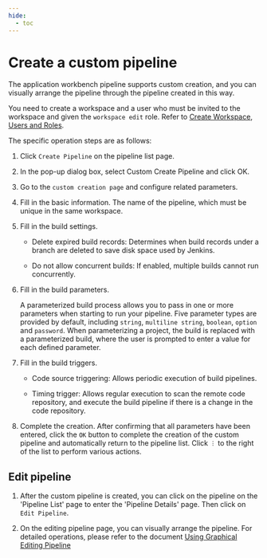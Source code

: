 ```yaml
---
hide:
  - toc
---
```


# Create a custom pipeline

The application workbench pipeline supports custom creation, and you can visually arrange the pipeline through the pipeline created in this way.

You need to create a workspace and a user who must be invited to the workspace and given the `workspace edit` role.
Refer to [Create Workspace](../../../ghippo/04UserGuide/02Workspace/Workspaces.md), [Users and Roles](../../../ghippo/04UserGuide/01UserandAccess/User.md).

The specific operation steps are as follows:

1. Click `Create Pipeline` on the pipeline list page.

    

2. In the pop-up dialog box, select Custom Create Pipeline and click OK.

    

3. Go to the `custom creation page` and configure related parameters.

    

4. Fill in the basic information. The name of the pipeline, which must be unique in the same workspace.

    

5. Fill in the build settings.

    

    - Delete expired build records: Determines when build records under a branch are deleted to save disk space used by Jenkins.

    - Do not allow concurrent builds: If enabled, multiple builds cannot run concurrently.

6. Fill in the build parameters.
   
    A parameterized build process allows you to pass in one or more parameters when starting to run your pipeline. Five parameter types are provided by default, including `string`, `multiline string`, `boolean`, `option` and `password`.
    When parameterizing a project, the build is replaced with a parameterized build, where the user is prompted to enter a value for each defined parameter.

    

7. Fill in the build triggers.

    

    - Code source triggering: Allows periodic execution of build pipelines.

    - Timing trigger: Allows regular execution to scan the remote code repository, and execute the build pipeline if there is a change in the code repository.

8. Complete the creation. After confirming that all parameters have been entered, click the `OK` button to complete the creation of the custom pipeline and automatically return to the pipeline list. Click `︙` to the right of the list to perform various actions.

    

## Edit pipeline

1. After the custom pipeline is created, you can click on the pipeline on the 'Pipeline List' page to enter the 'Pipeline Details' page. Then click on `Edit Pipeline`.

    

2. On the editing pipeline page, you can visually arrange the pipeline. For detailed operations, please refer to the document [Using Graphical Editing Pipeline](graphicaleditingpipeline.md)

    
